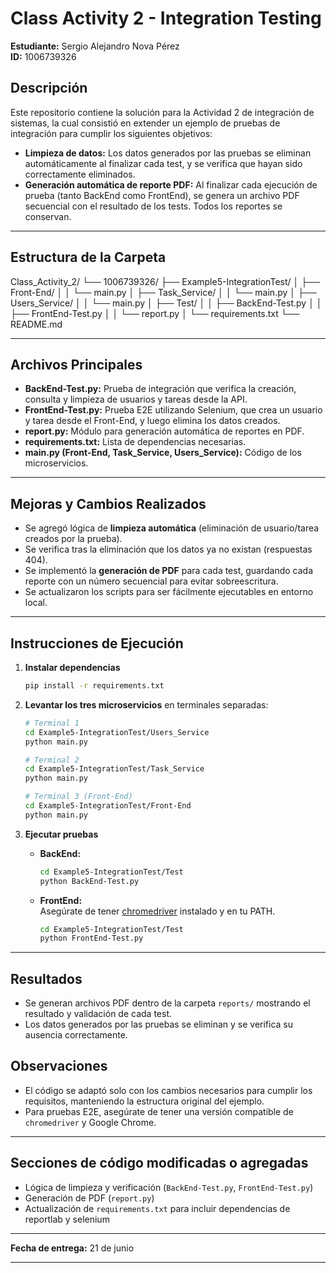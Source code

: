 # Class Activity 2 - Integration Testing  
**Estudiante:** Sergio Alejandro Nova Pérez  
**ID:** 1006739326

## Descripción

Este repositorio contiene la solución para la Actividad 2 de integración de sistemas, la cual consistió en extender un ejemplo de pruebas de integración para cumplir los siguientes objetivos:

- **Limpieza de datos:** Los datos generados por las pruebas se eliminan automáticamente al finalizar cada test, y se verifica que hayan sido correctamente eliminados.  
- **Generación automática de reporte PDF:** Al finalizar cada ejecución de prueba (tanto BackEnd como FrontEnd), se genera un archivo PDF secuencial con el resultado de los tests. Todos los reportes se conservan.

---

## Estructura de la Carpeta

Class_Activity_2/
└── 1006739326/
├── Example5-IntegrationTest/
│ ├── Front-End/
│ │ └── main.py
│ ├── Task_Service/
│ │ └── main.py
│ ├── Users_Service/
│ │ └── main.py
│ ├── Test/
│ │ ├── BackEnd-Test.py
│ │ ├── FrontEnd-Test.py
│ │ └── report.py
│ └── requirements.txt
└── README.md


---

## Archivos Principales

- **BackEnd-Test.py:** Prueba de integración que verifica la creación, consulta y limpieza de usuarios y tareas desde la API.
- **FrontEnd-Test.py:** Prueba E2E utilizando Selenium, que crea un usuario y tarea desde el Front-End, y luego elimina los datos creados.
- **report.py:** Módulo para generación automática de reportes en PDF.
- **requirements.txt:** Lista de dependencias necesarias.
- **main.py (Front-End, Task_Service, Users_Service):** Código de los microservicios.

---

## Mejoras y Cambios Realizados

- Se agregó lógica de **limpieza automática** (eliminación de usuario/tarea creados por la prueba).
- Se verifica tras la eliminación que los datos ya no existan (respuestas 404).
- Se implementó la **generación de PDF** para cada test, guardando cada reporte con un número secuencial para evitar sobreescritura.
- Se actualizaron los scripts para ser fácilmente ejecutables en entorno local.

---

## Instrucciones de Ejecución

1. **Instalar dependencias**
    ```bash
    pip install -r requirements.txt
    ```

2. **Levantar los tres microservicios** en terminales separadas:
    ```bash
    # Terminal 1
    cd Example5-IntegrationTest/Users_Service
    python main.py

    # Terminal 2
    cd Example5-IntegrationTest/Task_Service
    python main.py

    # Terminal 3 (Front-End)
    cd Example5-IntegrationTest/Front-End
    python main.py
    ```

3. **Ejecutar pruebas**

    - **BackEnd:**
      ```bash
      cd Example5-IntegrationTest/Test
      python BackEnd-Test.py
      ```

    - **FrontEnd:**  
      Asegúrate de tener [chromedriver](https://chromedriver.chromium.org/downloads) instalado y en tu PATH.
      ```bash
      cd Example5-IntegrationTest/Test
      python FrontEnd-Test.py
      ```

---

## Resultados

- Se generan archivos PDF dentro de la carpeta `reports/` mostrando el resultado y validación de cada test.
- Los datos generados por las pruebas se eliminan y se verifica su ausencia correctamente.



## Observaciones

- El código se adaptó solo con los cambios necesarios para cumplir los requisitos, manteniendo la estructura original del ejemplo.
- Para pruebas E2E, asegúrate de tener una versión compatible de `chromedriver` y Google Chrome.

---

## Secciones de código modificadas o agregadas

- Lógica de limpieza y verificación (`BackEnd-Test.py`, `FrontEnd-Test.py`)
- Generación de PDF (`report.py`)
- Actualización de `requirements.txt` para incluir dependencias de reportlab y selenium

---

**Fecha de entrega:** 21 de junio

---

